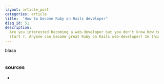 ```yaml
---
layout: article_post
categories: article
title:  "How to become Ruby on Rails developer"
disq_id: 51
description:
  Are you interested becoming a web-developer but you don't know how to
  start ?. Anyone can become great Ruby on Rails web-developer! In this article I will summarize my view on where to start.
---
```


blaaa

```elixir

```

### sources

* 


